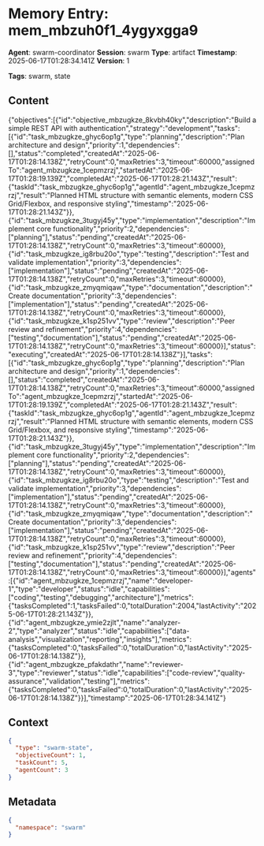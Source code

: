 # Memory Entry: mem_mbzuh0f1_4ygyxgga9

**Agent**: swarm-coordinator
**Session**: swarm
**Type**: artifact
**Timestamp**: 2025-06-17T01:28:34.141Z
**Version**: 1

**Tags**: swarm, state

## Content

{"objectives":[{"id":"objective_mbzugkze_8kvbh40ky","description":"Build a simple REST API with authentication","strategy":"development","tasks":[{"id":"task_mbzugkze_ghyc6op1g","type":"planning","description":"Plan architecture and design","priority":1,"dependencies":[],"status":"completed","createdAt":"2025-06-17T01:28:14.138Z","retryCount":0,"maxRetries":3,"timeout":60000,"assignedTo":"agent_mbzugkze_1cepmzrzj","startedAt":"2025-06-17T01:28:19.139Z","completedAt":"2025-06-17T01:28:21.143Z","result":{"taskId":"task_mbzugkze_ghyc6op1g","agentId":"agent_mbzugkze_1cepmzrzj","result":"Planned HTML structure with semantic elements, modern CSS Grid/Flexbox, and responsive styling","timestamp":"2025-06-17T01:28:21.143Z"}},{"id":"task_mbzugkze_3tugyj45y","type":"implementation","description":"Implement core functionality","priority":2,"dependencies":["planning"],"status":"pending","createdAt":"2025-06-17T01:28:14.138Z","retryCount":0,"maxRetries":3,"timeout":60000},{"id":"task_mbzugkze_ig8rbu20o","type":"testing","description":"Test and validate implementation","priority":3,"dependencies":["implementation"],"status":"pending","createdAt":"2025-06-17T01:28:14.138Z","retryCount":0,"maxRetries":3,"timeout":60000},{"id":"task_mbzugkze_zmyqmiqaw","type":"documentation","description":"Create documentation","priority":3,"dependencies":["implementation"],"status":"pending","createdAt":"2025-06-17T01:28:14.138Z","retryCount":0,"maxRetries":3,"timeout":60000},{"id":"task_mbzugkze_k1sp251vv","type":"review","description":"Peer review and refinement","priority":4,"dependencies":["testing","documentation"],"status":"pending","createdAt":"2025-06-17T01:28:14.138Z","retryCount":0,"maxRetries":3,"timeout":60000}],"status":"executing","createdAt":"2025-06-17T01:28:14.138Z"}],"tasks":[{"id":"task_mbzugkze_ghyc6op1g","type":"planning","description":"Plan architecture and design","priority":1,"dependencies":[],"status":"completed","createdAt":"2025-06-17T01:28:14.138Z","retryCount":0,"maxRetries":3,"timeout":60000,"assignedTo":"agent_mbzugkze_1cepmzrzj","startedAt":"2025-06-17T01:28:19.139Z","completedAt":"2025-06-17T01:28:21.143Z","result":{"taskId":"task_mbzugkze_ghyc6op1g","agentId":"agent_mbzugkze_1cepmzrzj","result":"Planned HTML structure with semantic elements, modern CSS Grid/Flexbox, and responsive styling","timestamp":"2025-06-17T01:28:21.143Z"}},{"id":"task_mbzugkze_3tugyj45y","type":"implementation","description":"Implement core functionality","priority":2,"dependencies":["planning"],"status":"pending","createdAt":"2025-06-17T01:28:14.138Z","retryCount":0,"maxRetries":3,"timeout":60000},{"id":"task_mbzugkze_ig8rbu20o","type":"testing","description":"Test and validate implementation","priority":3,"dependencies":["implementation"],"status":"pending","createdAt":"2025-06-17T01:28:14.138Z","retryCount":0,"maxRetries":3,"timeout":60000},{"id":"task_mbzugkze_zmyqmiqaw","type":"documentation","description":"Create documentation","priority":3,"dependencies":["implementation"],"status":"pending","createdAt":"2025-06-17T01:28:14.138Z","retryCount":0,"maxRetries":3,"timeout":60000},{"id":"task_mbzugkze_k1sp251vv","type":"review","description":"Peer review and refinement","priority":4,"dependencies":["testing","documentation"],"status":"pending","createdAt":"2025-06-17T01:28:14.138Z","retryCount":0,"maxRetries":3,"timeout":60000}],"agents":[{"id":"agent_mbzugkze_1cepmzrzj","name":"developer-1","type":"developer","status":"idle","capabilities":["coding","testing","debugging","architecture"],"metrics":{"tasksCompleted":1,"tasksFailed":0,"totalDuration":2004,"lastActivity":"2025-06-17T01:28:21.143Z"}},{"id":"agent_mbzugkze_ymie2zjlt","name":"analyzer-2","type":"analyzer","status":"idle","capabilities":["data-analysis","visualization","reporting","insights"],"metrics":{"tasksCompleted":0,"tasksFailed":0,"totalDuration":0,"lastActivity":"2025-06-17T01:28:14.138Z"}},{"id":"agent_mbzugkze_pfakdathr","name":"reviewer-3","type":"reviewer","status":"idle","capabilities":["code-review","quality-assurance","validation","testing"],"metrics":{"tasksCompleted":0,"tasksFailed":0,"totalDuration":0,"lastActivity":"2025-06-17T01:28:14.138Z"}}],"timestamp":"2025-06-17T01:28:34.141Z"}

## Context

```json
{
  "type": "swarm-state",
  "objectiveCount": 1,
  "taskCount": 5,
  "agentCount": 3
}
```

## Metadata

```json
{
  "namespace": "swarm"
}
```
